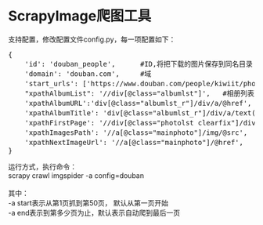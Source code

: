 ScrapyImage爬图工具
====
支持配置，修改配置文件config.py，每一项配置如下：
<pre>
{ 
	'id': 'douban_people',      #ID,将把下载的图片保存到同名目录
	'domain': 'douban.com',     #域
	'start_urls': ['https://www.douban.com/people/kiwiit/photos'], #爬图起始地址
	"xpathAlbumList": '//div[@class="albumlst"]',   #相册列表页xpath
	'xpathAlbumURL':'div[@class="albumlst_r"]/div/a/@href',     #相册地址页xpath
	'xpathAlbumTitle': 'div[@class="albumlst_r"]/div/a/text()', #相册标题xpath
	'xpathFirstPage': '//div[@class="photolst clearfix"]/div/a/@href', #第一张图的地址xpath(可以无此字段)
	'xpathImagesPath': '//a[@class="mainphoto"]/img/@src',  #图片地址xpath
	'xpathNextImageUrl': '//a[@class="mainphoto"]/@href',   #图片下一页地址xpath
}
</pre>
运行方式，执行命令：<br>
scrapy crawl imgspider -a config=douban<br>
<br>
其中：<br>
    -a start表示从第1页抓到第50页， 默认从第一页开始<br>
    -a end表示到第多少页为止，默认表示自动爬到最后一页<br>
